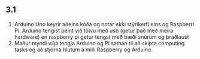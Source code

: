 ## 3.1
1. Arduino Uno keyrir aðeins kóða og notar ekki stýrikerfi eins og Raspberri Pi. Arduino tengist beint við tölvu með usb (getur það með meira hardware) en raspberry pi getur tengst með bæði snúrum og þráðlaust
2. Maður myndi vilja tengja Arduino og Pi saman til að skipta computing tasks og að stjórna hlutum á milli Raspberry og Arduino.
